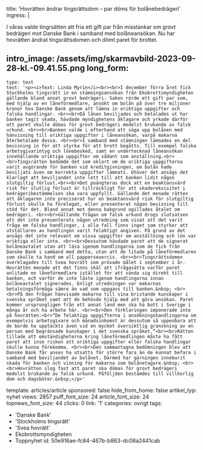 title: 'Hovrätten ändrar tingsrättsdom – par döms för bolånebedrägeri'
ingress: |
  <p>I våras valde tingrsätten att fria ett gift par från misstankar om grovt bedrägeri mot Danske Bank i samband med bolåneansökan. Nu har hovrätten ändrat tingsrättsdomen och dömt paret för brottet. <span></span>
  </p>
  
intro_image: /assets/img/skarmavbild-2023-09-28-kl.-09.41.55.png
long_form:
  -
    type: text
    text: '<p><i>Text: Linda Myrin</i><br><br>I december förra året fick Stockholms tingsrätt in en stämningsansökan från Ekobrottsmyndigheten gällande bland annat grovt bedrägeri. Saken rörde ett gift par som, med hjälp av en låneförmedlare, ansökt om bolån på över tre miljoner kronor hos Danske Bank genom att lämna in oriktiga uppgifter och falska handlingar. <br><br>Då lånen beviljades och betalades ut har banken tagit skada, hävdade myndighetens åklagare och yrkade därför att paret skulle dömas för grovt bedrägeri medelst brukande av falsk urkund. <br><br>Banken valde i efterhand att säga upp bolånen med hänvisning till oriktiga uppgifter i låneansökan, varpå makarna återbetalade dessa. <br><br>I samband med stämningen lämnades en del bevisning in för att styrka för att brott begåtts. Till exempel falska arbetsgivarintyg och lönebesked, samt en undertecknad låneansökan innehållande oriktiga uppgifter om sådant som anställning.<br><br>Tingsrätten bedömde det som oklart om de oriktiga uppgifterna varit avgörande för banken vid kreditgivningen, om bolån hade beviljats även om korrekta uppgifter lämnats. Utöver det ansågs det klarlagt att beviljandet inte lett till att banken lidit någon slutgiltig förlust.<br><br>Det poängteras dock att en beaktansvärd risk för slutlig förlust är tillräckligt för att skaderekvisitet i bedrägeribestämmelsen ska vara uppfyllt. Gällande det menade rätten att åklagaren inte preciserat hur en beaktansvärd risk för slutgiltig förlust skulle ha förelegat, eller presenterat någon bevisning till stöd för det. Bland annat mot denna bakgrund ogillades åtalet om bedrägeri. <br><br>Gällande frågan om falsk urkund drogs slutsatsen att det inte presenterats någon utredning som visat att det varit fråga om falska handlingar, i alla fall finns inget som styrker att utställaren av handlingen varit felaktigt angiven. På grund av det ansågs det inte relevant om vissa uppgifter om anställning och lön var oriktiga eller inte. <br><br>Dessutom hävdade paret att de signerat bolåneavtalet utan att läsa igenom handlingarna som de fick från Danske Bank i samband med detta, utan att de litade på låneförmedlaren som skulle ta hand om all pappersexercis. <br><br>Tingsrättsdomen överklagades till Svea hovrätt som prövade målet i september i år. Hovrätten menade att det finns skäl att ifrågasätta varför paret anlitade en låneförmedlare istället för att vända sig direkt till banken, och varför de inte läste igenom handlingarna innan bolåneavtalet signerades. Enligt utredningen var makarnas betalningsförmåga sämre än vad som uppgavs till banken.&nbsp; <br><br>På den frågan hänvisade makarna till sina bristande kunskaper i svenska språket samt att de behövde hjälp med att göra ansökan. Paret kommer ursprungligen från ett annat land men ska ha bott i Sverige i många år och ha arbete här. <br><br>Den förklaringen imponerade inte på hovrätten:<br>“De felaktiga uppgifterna i ansökningshandlingarna om exempelvis arbetsgivare och månadsinkomst är dessutom så uppenbara att de borde ha upptäckts även vid en mycket översiktlig granskning av en person med begränsade kunskaper i det svenska språket.”<br><br>Rätten tillade att omständigheterna kring låneförmedlingen måste ha fått paret att inse risken att oriktiga uppgifter eller falska handlingar skulle kunna förekomma. <br><br>Den sammantagna bedömningen blev att Danske Bank får anses ha utsatts för större fara än de kunnat befara i samband med beviljandet av bolånet. Därmed har gärningen inneburit skada för banken och vinning för makarna som bolånetagare.&nbsp; <br><br>Hovrätten slog fast att paret ska dömas för grovt bedrägeri medelst brukande av falsk urkund. Påföljden bestämdes till villkorlig dom och dagsböter.&nbsp;</p>'
template: articles/article
sponsored: false
hide_from_home: false
artikel_typ: nyhet
views: 2857
puff_font_size: 24
article_font_size: 24
topnews_font_size: 44
clicks: 0
link: '1'
categories: ovrigt
tags:
  - 'Danske Bank'
  - 'Stockholms tingsrätt'
  - 'Svea hovrätt'
  - Ekobrottsmyndigheten
  - Toppnyhet
id: 50e916ae-fc84-467b-b863-dc08a2441cab
